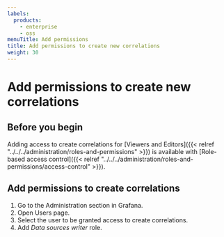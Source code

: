 ```yaml
---
labels:
  products:
    - enterprise
    - oss
menuTitle: Add permissions
title: Add permissions to create new correlations
weight: 30
---
```


# Add permissions to create new correlations

## Before you begin

Adding access to create correlations for [Viewers and Editors]({{< relref "../../../administration/roles-and-permissions" >}}) is available with [Role-based access control]({{< relref "../../../administration/roles-and-permissions/access-control" >}}).

## Add permissions to create correlations

1. Go to the Administration section in Grafana.
1. Open Users page.
1. Select the user to be granted access to create correlations.
1. Add _Data sources writer_ role.
